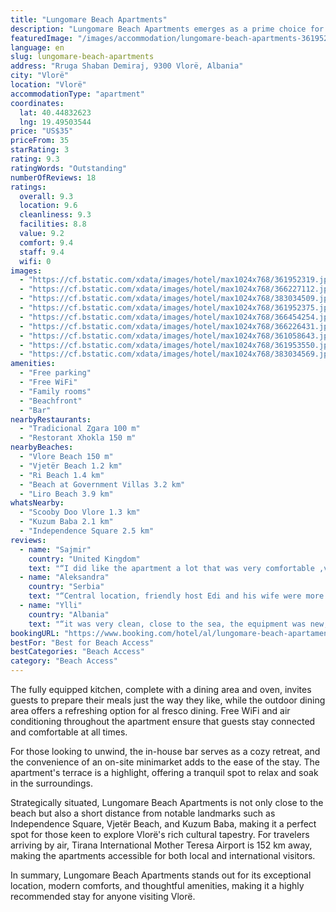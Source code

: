```yaml
---
title: "Lungomare Beach Apartments"
description: "Lungomare Beach Apartments emerges as a prime choice for travelers seeking the perfect blend of comfort and convenience in Vlorë."
featuredImage: "/images/accommodation/lungomare-beach-apartments-361952319.jpg"
language: en
slug: lungomare-beach-apartments
address: "Rruga Shaban Demiraj, 9300 Vlorë, Albania"
city: "Vlorë"
location: "Vlorë"
accommodationType: "apartment"
coordinates:
  lat: 40.44832623
  lng: 19.49503544
price: "US$35"
priceFrom: 35
starRating: 3
rating: 9.3
ratingWords: "Outstanding"
numberOfReviews: 18
ratings:
  overall: 9.3
  location: 9.6
  cleanliness: 9.3
  facilities: 8.8
  value: 9.2
  comfort: 9.4
  staff: 9.4
  wifi: 0
images:
  - "https://cf.bstatic.com/xdata/images/hotel/max1024x768/361952319.jpg?k=512f6e0ebf8ceff0ddf94df507a4e427c620ba1341f40e30de502eba1a20c13c&o=&hp=1"
  - "https://cf.bstatic.com/xdata/images/hotel/max1024x768/366227112.jpg?k=6a66b2a0046dcec21b56940f9217499bf34519d15b931c0cbb019ce7966e13b5&o=&hp=1"
  - "https://cf.bstatic.com/xdata/images/hotel/max1024x768/383034509.jpg?k=3d0ef6e2bdccfe8352ee8481065db608cbbd3620273c38478cb35481321c1411&o=&hp=1"
  - "https://cf.bstatic.com/xdata/images/hotel/max1024x768/361952375.jpg?k=cf99d79d6ae4e8189151d336f3116c2344bf096ca6af5fdabc0e802d70ba5c0c&o=&hp=1"
  - "https://cf.bstatic.com/xdata/images/hotel/max1024x768/366454254.jpg?k=ba57f14bcb34002b912d918ee0cc815a6f7d20726500f56cbba9edd5b92d8402&o=&hp=1"
  - "https://cf.bstatic.com/xdata/images/hotel/max1024x768/366226431.jpg?k=eefec6c8fe2c68ae70a4e8c211c273303edee85ec257b45f5d7cb03d9140e6ba&o=&hp=1"
  - "https://cf.bstatic.com/xdata/images/hotel/max1024x768/361058643.jpg?k=9804dad48826fff7d8b395f96ea4d20226a4e6d4fe1ff4cb82624f5a12a0b383&o=&hp=1"
  - "https://cf.bstatic.com/xdata/images/hotel/max1024x768/361953550.jpg?k=42fcf3913f37b2b4d0f50327e6181887924f00cb107000eca9ad5a71ba2ee15c&o=&hp=1"
  - "https://cf.bstatic.com/xdata/images/hotel/max1024x768/383034569.jpg?k=b73693deb5081fe0b921737779513bf9ae4efda55960796e6884b151c8c8e5a0&o=&hp=1"
amenities:
  - "Free parking"
  - "Free WiFi"
  - "Family rooms"
  - "Beachfront"
  - "Bar"
nearbyRestaurants:
  - "Tradicional Zgara 100 m"
  - "Restorant Xhokla 150 m"
nearbyBeaches:
  - "Vlore Beach 150 m"
  - "Vjetër Beach 1.2 km"
  - "Ri Beach 1.4 km"
  - "Beach at Government Villas 3.2 km"
  - "Liro Beach 3.9 km"
whatsNearby:
  - "Scooby Doo Vlore 1.3 km"
  - "Kuzum Baba 2.1 km"
  - "Independence Square 2.5 km"
reviews:
  - name: "Sajmir"
    country: "United Kingdom"
    text: "“I did like the apartment a lot that was very comfortable ,very clean , managed very well by Mr Eduard which every single day he needed to make sure by calling me that if there was everything ok and if we needed anything ,very easily to get to the...”"
  - name: "Aleksandra"
    country: "Serbia"
    text: "“Central location, friendly host Edi and his wife were more then helpful to explain everything we need to know about the place and Edi, thanks for the restaurant and excursion tips, it was amazing stay in Vlore. Beds were soooo confi, we took great...”"
  - name: "Ylli"
    country: "Albania"
    text: "“it was very clean, close to the sea, the equipment was new, comfortable bed, nothing was missing”"
bookingURL: "https://www.booking.com/hotel/al/lungomare-beach-apartaments.en-gb.html?aid=8035640"
bestFor: "Best for Beach Access"
bestCategories: "Beach Access"
category: "Beach Access"
---
```


The fully equipped kitchen, complete with a dining area and oven, invites guests to prepare their meals just the way they like, while the outdoor dining area offers a refreshing option for al fresco dining. Free WiFi and air conditioning throughout the apartment ensure that guests stay connected and comfortable at all times.

For those looking to unwind, the in-house bar serves as a cozy retreat, and the convenience of an on-site minimarket adds to the ease of the stay. The apartment's terrace is a highlight, offering a tranquil spot to relax and soak in the surroundings.

Strategically situated, Lungomare Beach Apartments is not only close to the beach but also a short distance from notable landmarks such as Independence Square, Vjetër Beach, and Kuzum Baba, making it a perfect spot for those keen to explore Vlorë's rich cultural tapestry. For travelers arriving by air, Tirana International Mother Teresa Airport is 152 km away, making the apartments accessible for both local and international visitors.

In summary, Lungomare Beach Apartments stands out for its exceptional location, modern comforts, and thoughtful amenities, making it a highly recommended stay for anyone visiting Vlorë.